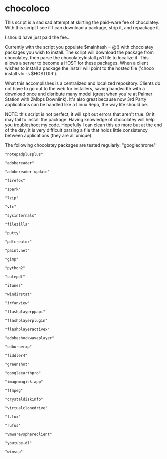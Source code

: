 # chocoloco

This script is a sad sad attempt at skirting the paid-ware fee of chocolatey. With this script I see if I can download a package, strip it, and repackage it.

I should have just paid the fee...

Currently with the script you populate $mainhash = @() with chocolatey packages you wish to install. The script will download the package from chocolatey, then parse the chocolateyInstall.ps1 file to localize it. This allows a server to become a HOST for these packages. When a client wishes to install a package the install will point to the hosted file ('choco install vlc -s $HOSTDIR').

What this accomplishes is a centralized and localized repository. Clients do not have to go out to the web for installers, saving bandwidth with a download once and disribute many model (great when you're at Palmer Station with 2Mbps Downlink). It's also great because now 3rd Party applications can be handled like a Linux Repo, the way life should be.

NOTE: this script is not perfect, it will spit out errors that aren't true. Or it may fail to install the package. Having knowledge of chocolatey will help you troubleshoot my code. Hopefully I can clean this up more but at the end of the day, it is very difficult parsing a file that holds little consistency between applications (they are all unique).

The following chocolatey packages are tested regularly:
    "googlechrome"
    
    "notepadplusplus"
    
    "adobereader"
    
    "adobereader-update"
    
    "firefox"
    
    "spark"
    
    "7zip"
    
    "vlc"
    
    "sysinternals"
    
    "filezilla"
    
    "putty"
    
    "pdfcreator"
    
    "paint.net"
    
    "gimp"
    
    "python2"
    
    "cutepdf"
    
    "itunes"
    
    "windirstat"
    
    "irfanview"
    
    "flashplayerppapi"
    
    "flashplayerplugin"
    
    "flashplayeractivex"
    
    "adobeshockwaveplayer"
    
    "cdburnerxp"
    
    "fiddler4"
    
    "greenshot"
    
    "googleearthpro"
    
    "imagemagick.app"
    
    "ffmpeg"
    
    "crystaldiskinfo"
    
    "virtualclonedrive"
    
    "f.lux"
    
    "rufus"
    
    "vmwarevsphereclient"
    
    "youtube-dl"
    
    "winscp"
